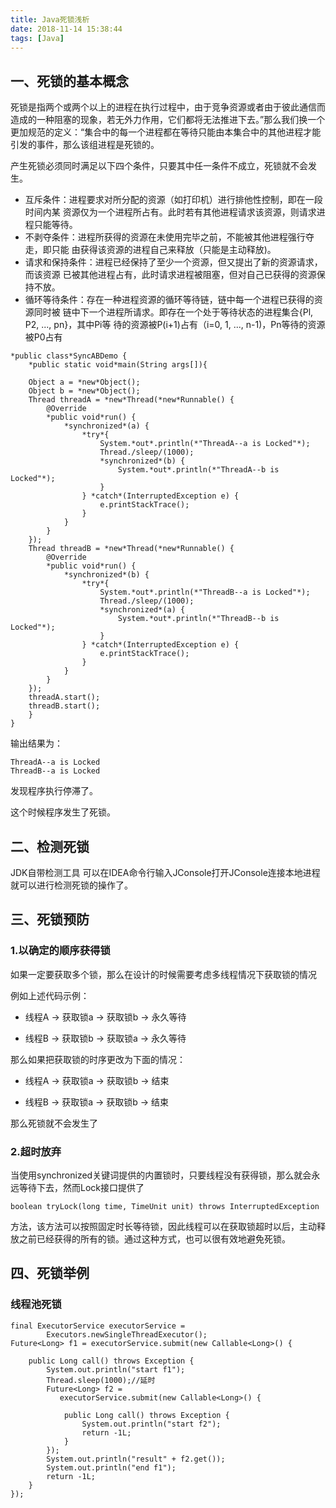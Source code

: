 ```yaml
---
title: Java死锁浅析
date: 2018-11-14 15:38:44
tags: [Java]
---
```


## 一、死锁的基本概念
死锁是指两个或两个以上的进程在执行过程中，由于竞争资源或者由于彼此通信而造成的一种阻塞的现象，若无外力作用，它们都将无法推进下去。”那么我们换一个更加规范的定义：“集合中的每一个进程都在等待只能由本集合中的其他进程才能引发的事件，那么该组进程是死锁的。


产生死锁必须同时满足以下四个条件，只要其中任一条件不成立，死锁就不会发生。

* 互斥条件：进程要求对所分配的资源（如打印机）进行排他性控制，即在一段时间内某 资源仅为一个进程所占有。此时若有其他进程请求该资源，则请求进程只能等待。
* 不剥夺条件：进程所获得的资源在未使用完毕之前，不能被其他进程强行夺走，即只能 由获得该资源的进程自己来释放（只能是主动释放)。
* 请求和保持条件：进程已经保持了至少一个资源，但又提出了新的资源请求，而该资源 已被其他进程占有，此时请求进程被阻塞，但对自己已获得的资源保持不放。
* 循环等待条件：存在一种进程资源的循环等待链，链中每一个进程已获得的资源同时被 链中下一个进程所请求。即存在一个处于等待状态的进程集合{Pl, P2, ..., pn}，其中Pi等 待的资源被P(i+1)占有（i=0, 1, ..., n-1)，Pn等待的资源被P0占有


```
*public class*SyncABDemo {
    *public static void*main(String args[]){

    Object a = *new*Object();
    Object b = *new*Object();
    Thread threadA = *new*Thread(*new*Runnable() {
        @Override
        *public void*run() {
            *synchronized*(a) {
                *try*{
                    System.*out*.println(*"ThreadA--a is Locked"*);
                    Thread./sleep/(1000);
                    *synchronized*(b) {
                        System.*out*.println(*"ThreadA--b is Locked"*);
                    }
                } *catch*(InterruptedException e) {
                    e.printStackTrace();
                }
            }
        }
    });
    Thread threadB = *new*Thread(*new*Runnable() {
        @Override
        *public void*run() {
            *synchronized*(b) {
                *try*{
                    System.*out*.println(*"ThreadB--a is Locked"*);
                    Thread./sleep/(1000);
                    *synchronized*(a) {
                        System.*out*.println(*"ThreadB--b is Locked"*);
                    }
                } *catch*(InterruptedException e) {
                    e.printStackTrace();
                }
            }
        }
    });
    threadA.start();
    threadB.start();
    }
}

```


输出结果为：

```
ThreadA--a is Locked
ThreadB--a is Locked

```

发现程序执行停滞了。

这个时候程序发生了死锁。

## 二、检测死锁
JDK自带检测工具
可以在IDEA命令行输入JConsole打开JConsole连接本地进程就可以进行检测死锁的操作了。


## 三、死锁预防

### 1.以确定的顺序获得锁

如果一定要获取多个锁，那么在设计的时候需要考虑多线程情况下获取锁的情况

例如上述代码示例：

* 线程A -> 获取锁a -> 获取锁b -> 永久等待

* 线程B -> 获取锁b -> 获取锁a -> 永久等待

那么如果把获取锁的时序更改为下面的情况：

* 线程A -> 获取锁a -> 获取锁b -> 结束

* 线程B -> 获取锁a -> 获取锁b -> 结束

那么死锁就不会发生了

### 2.超时放弃

当使用synchronized关键词提供的内置锁时，只要线程没有获得锁，那么就会永远等待下去，然而Lock接口提供了

`boolean tryLock(long time, TimeUnit unit) throws InterruptedException`

方法，该方法可以按照固定时长等待锁，因此线程可以在获取锁超时以后，主动释放之前已经获得的所有的锁。通过这种方式，也可以很有效地避免死锁。

## 四、死锁举例

### 线程池死锁

```
final ExecutorService executorService = 
        Executors.newSingleThreadExecutor();
Future<Long> f1 = executorService.submit(new Callable<Long>() {

    public Long call() throws Exception {
        System.out.println("start f1");
        Thread.sleep(1000);//延时
        Future<Long> f2 = 
           executorService.submit(new Callable<Long>() {

            public Long call() throws Exception {
                System.out.println("start f2");
                return -1L;
            }
        });
        System.out.println("result" + f2.get());
        System.out.println("end f1");
        return -1L;
    }
});
```
